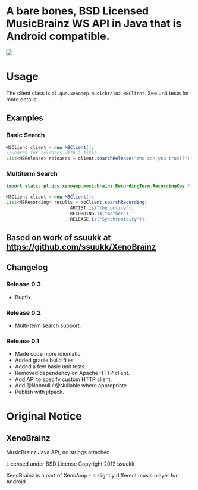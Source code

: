 # A bare bones, BSD Licensed MusicBrainz WS API in Java that is Android compatible.

[![](https://jitpack.io/v/kgilmer/XenoBrainz.svg)](https://jitpack.io/#kgilmer/XenoBrainz)

# Usage

The client class is `pl.qus.xenoamp.musicbrainz.MBClient`. See unit tests for more details.

## Examples

### Basic Search

```java
MBClient client = new MBClient();
//Search for releases with a title
List<MBRelease> releases = client.searchRelease("Who can you trust?");
```

### Multiterm Search

```java
import static pl.qus.xenoamp.musicbrainz.RecordingTerm.RecordingKey.*;

MBClient client = new MBClient();
List<MBRecording> results = mbClient.searchRecording(
                        ARTIST.is("the police"),
                        RECORDING.is("mother"),
                        RELEASE.is("Synchronicity"));
```

## Based on work of ssuukk at https://github.com/ssuukk/XenoBrainz

## Changelog

### Release 0.3
* Bugfix

### Release 0.2
* Multi-term search support.

### Release 0.1
* Made code more idiomatic.
* Added gradle build files.
* Added a few basic unit tests.
* Removed dependency on Apache HTTP client.
* Add API to specify custom HTTP client.
* Add @Nonnull / @Nullable where appropriate
* Publish with jitpack.

# Original Notice

## XenoBrainz

MusicBrainz Java API, no strings attached

Licensed under BSD License
Copyright 2012 ssuukk

XenoBrainz is a part of XenoAmp - a slightly different music player for Android

